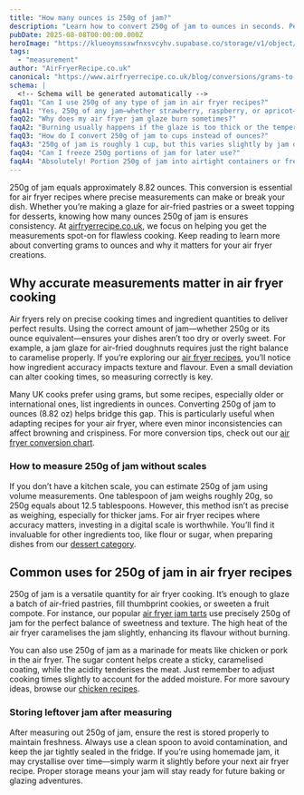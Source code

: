 ```yaml
---
title: "How many ounces is 250g of jam?"
description: "Learn how to convert 250g of jam to ounces in seconds. Perfect for air fryer recipes and precise measurements every time!"
pubDate: 2025-08-08T00:00:00.000Z
heroImage: "https://klueoymssxwfnxsvcyhv.supabase.co/storage/v1/object/public/Shmucket/how-many-ounces-is-250g-of-jam.webp"
tags:
  - "measurement"
author: "AirFryerRecipe.co.uk"
canonical: "https://www.airfryerrecipe.co.uk/blog/conversions/grams-to-ounces/how-many-ounces-is-250g-of-jam"
schema: |
  <!-- Schema will be generated automatically -->
faqQ1: "Can I use 250g of any type of jam in air fryer recipes?"
faqA1: "Yes, 250g of any jam—whether strawberry, raspberry, or apricot—works in air fryer recipes. However, thicker jams may need a splash of water to spread evenly, while runnier jams might require less cooking time. Always adjust based on consistency."
faqQ2: "Why does my air fryer jam glaze burn sometimes?"
faqA2: "Burning usually happens if the glaze is too thick or the temperature is too high. Try thinning 250g of jam with a teaspoon of water and applying it in the last few minutes of cooking. Lowering the air fryer temperature by 10°C can also help."
faqQ3: "How do I convert 250g of jam to cups instead of ounces?"
faqA3: "250g of jam is roughly 1 cup, but this varies slightly by jam density. For accuracy, weigh it or use our <a href=https://www.airfryerrecipe.co.uk/air-fryer-conversion-chart>conversion chart</a>. Thicker jams like marmalade will be slightly less than 1 cup when measured by volume."
faqQ4: "Can I freeze 250g portions of jam for later use?"
faqA4: "Absolutely! Portion 250g of jam into airtight containers or freezer bags for easy use in future air fryer recipes. Thaw in the fridge overnight and stir well before using. Avoid refreezing previously frozen jam to maintain quality."
---
```

<p>250g of jam equals approximately 8.82 ounces. This conversion is essential for air fryer recipes where precise measurements can make or break your dish. Whether you’re making a glaze for air-fried pastries or a sweet topping for desserts, knowing how many ounces 250g of jam is ensures consistency. At <a href=https://www.airfryerrecipe.co.uk>airfryerrecipe.co.uk</a>, we focus on helping you get the measurements spot-on for flawless cooking. Keep reading to learn more about converting grams to ounces and why it matters for your air fryer creations.</p>  

<h2>Why accurate measurements matter in air fryer cooking</h2>  
<p>Air fryers rely on precise cooking times and ingredient quantities to deliver perfect results. Using the correct amount of jam—whether 250g or its ounce equivalent—ensures your dishes aren’t too dry or overly sweet. For example, a jam glaze for air-fried doughnuts requires just the right balance to caramelise properly. If you’re exploring our <a href=https://www.airfryerrecipe.co.uk/recipes>air fryer recipes</a>, you’ll notice how ingredient accuracy impacts texture and flavour. Even a small deviation can alter cooking times, so measuring correctly is key.</p>  

<p>Many UK cooks prefer using grams, but some recipes, especially older or international ones, list ingredients in ounces. Converting 250g of jam to ounces (8.82 oz) helps bridge this gap. This is particularly useful when adapting recipes for your air fryer, where even minor inconsistencies can affect browning and crispiness. For more conversion tips, check out our <a href=https://www.airfryerrecipe.co.uk/air-fryer-conversion-chart>air fryer conversion chart</a>.</p>  

<h3>How to measure 250g of jam without scales</h3>  
<p>If you don’t have a kitchen scale, you can estimate 250g of jam using volume measurements. One tablespoon of jam weighs roughly 20g, so 250g equals about 12.5 tablespoons. However, this method isn’t as precise as weighing, especially for thicker jams. For air fryer recipes where accuracy matters, investing in a digital scale is worthwhile. You’ll find it invaluable for other ingredients too, like flour or sugar, when preparing dishes from our <a href=https://www.airfryerrecipe.co.uk/recipe-category/dessert>dessert category</a>.</p>  

<h2>Common uses for 250g of jam in air fryer recipes</h2>  
<p>250g of jam is a versatile quantity for air fryer cooking. It’s enough to glaze a batch of air-fried pastries, fill thumbprint cookies, or sweeten a fruit compote. For instance, our popular <a href=https://www.airfryerrecipe.co.uk/recipes>air fryer jam tarts</a> use precisely 250g of jam for the perfect balance of sweetness and texture. The high heat of the air fryer caramelises the jam slightly, enhancing its flavour without burning.</p>  

<p>You can also use 250g of jam as a marinade for meats like chicken or pork in the air fryer. The sugar content helps create a sticky, caramelised coating, while the acidity tenderises the meat. Just remember to adjust cooking times slightly to account for the added moisture. For more savoury ideas, browse our <a href=https://www.airfryerrecipe.co.uk/recipe-category/chicken>chicken recipes</a>.</p>  

<h3>Storing leftover jam after measuring</h3>  
<p>After measuring out 250g of jam, ensure the rest is stored properly to maintain freshness. Always use a clean spoon to avoid contamination, and keep the jar tightly sealed in the fridge. If you’re using homemade jam, it may crystallise over time—simply warm it slightly before your next air fryer recipe. Proper storage means your jam will stay ready for future baking or glazing adventures.</p>
